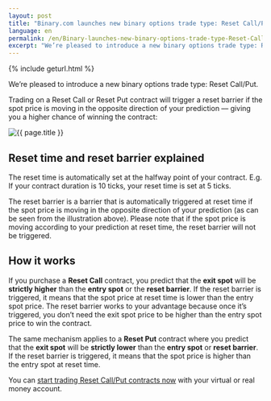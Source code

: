 ```yaml
---
layout: post
title: "Binary.com launches new binary options trade type: Reset Call/Put"
language: en
permalink: /en/Binary-launches-new-binary-options-trade-type-Reset-Call-Put/
excerpt: "We’re pleased to introduce a new binary options trade type: Reset Call/Put. Trading on a Reset Call or Reset Put contract will trigger a reset barrier if the spot price is moving in the opposite direction of your prediction..."
---
```

{% include geturl.html %}

We’re pleased to introduce a new binary options trade type: Reset Call/Put.

Trading on a Reset Call or Reset Put contract will trigger a reset barrier if the spot price is moving in the opposite direction of your prediction –– giving you a higher chance of winning the contract:

<div class="cta">
    <img src="{{ '/images/reset-call-put.png' | prepend: SourceUrl }}" alt="{{ page.title }}">
</div>

## Reset time and reset barrier explained

The reset time is automatically set at the halfway point of your contract. E.g. If your contract duration is 10 ticks, your reset time is set at 5 ticks.

The reset barrier is a barrier that is automatically triggered at reset time if the spot price is moving in the opposite direction of your prediction (as can be seen from the illustration above). Please note that if the spot price is moving according to your prediction at reset time, the reset barrier will not be triggered.

## How it works

If you purchase a <strong>Reset Call</strong> contract, you predict that the <strong>exit spot</strong> will be <strong>strictly higher</strong> than the <strong>entry spot</strong> or the <strong>reset barrier</strong>. If the reset barrier is triggered, it means that the spot price at reset time is lower than the entry spot price. The reset barrier works to your advantage because once it’s triggered, you don’t need the exit spot price to be higher than the entry spot price to win the contract.

The same mechanism applies to a <strong>Reset Put</strong> contract where you predict that the <strong>exit spot</strong> will be <strong>strictly lower</strong> than the <strong>entry spot</strong> or <strong>reset barrier</strong>. If the reset barrier is triggered, it means that the spot price is higher than the entry spot at reset time.

You can <a href="https://www.binary.com/en/trading.html?currency=AUD&market=volidx&underlying=R_10&formname=reset&duration_amount=5&duration_units=t&amount=10&amount_type=stake&expiry_type=duration">start trading Reset Call/Put contracts now</a> with your virtual or real money account.